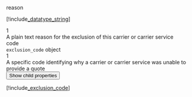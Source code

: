 <div class="property">
    <div class="name">reason</div>
    <div class="type">

[!include[_datatype_string](_datatype_string.md)]
</div>
    <div class="occurs">1</div>
    <div class="description">A plain text reason for the exclusion of this carrier or carrier service</div>
</div>
<div class="property">
    <div class="name">code</div>
    <div class="type"><code>exclusion_code</code> object</div>
    <div class="occurs">1</div>
    <div class="description">A specific code identifying why a carrier or carrier service was unable to provide a quote</div>
    <div class="dropdown"> 
        <button onclick="dropFunction(this)">Show child properties</button>
        <div class="dropdown-content">

[!include[_exclusion_code](_exclusion_code.md)]
</div>
    </div>    
</div>